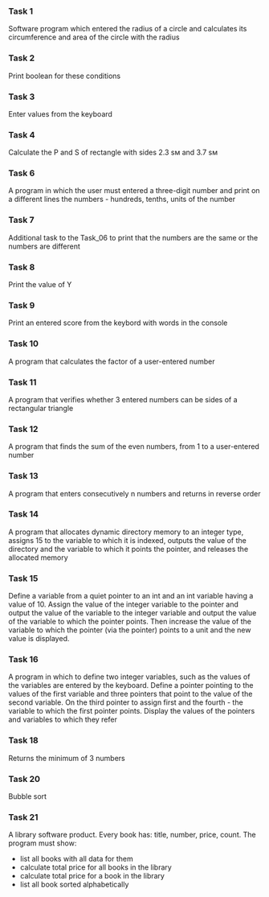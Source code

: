 ### Task 1
Software program which entered the radius of a circle and calculates its circumference and area of the circle with the radius

### Task 2
Print boolean for these conditions

### Task 3
Enter values from the keyboard

### Task 4
Calculate the P and S of rectangle with sides 2.3 sм and 3.7 sм

### Task 6
A program in which the user must entered a three-digit number and print on a different lines the numbers - hundreds, tenths, units of the number

### Task 7
Additional task to the Task_06 to print that the numbers are the same or the numbers are different

### Task 8
Print the value of Y

### Task 9
Print an entered score from the keybord with words in the console

### Task 10
A program that calculates the factor of a user-entered number

### Task 11
A program that verifies whether 3 entered numbers can be sides of a rectangular triangle

### Task 12
A program that finds the sum of the even numbers, from 1 to a user-entered number

### Task 13
A program that enters consecutively n numbers and returns in reverse order

### Task 14
A program that allocates dynamic directory memory to an integer type, assigns 15 to the variable to which it is indexed, outputs the value of the directory and the variable to which it points the pointer, and releases the allocated memory

### Task 15
Define a variable from a quiet pointer to an int and an int variable having a value of 10. Assign the value of the integer variable to the pointer and output the value of the variable to the integer variable and output the value of the variable to which the pointer points. Then increase the value of the variable to which the pointer (via the pointer) points to a unit and the new value is displayed.

### Task 16
A program in which to define two integer variables, such as the values of the variables are entered by the keyboard. Define a pointer pointing to the values of the first variable and three pointers that point to the value of the second variable. On the third pointer to assign first and the fourth - the variable to which the first pointer points. Display the values of the pointers and variables to which they refer

### Task 18
Returns the minimum of 3 numbers

### Task 20
Bubble sort

### Task 21
A library software product. Every book has: title, number, price, count. The program must show:
- list all books with all data for them
- calculate total price for all books in the library
- calculate total price for a book in the library
- list all book sorted alphabetically

